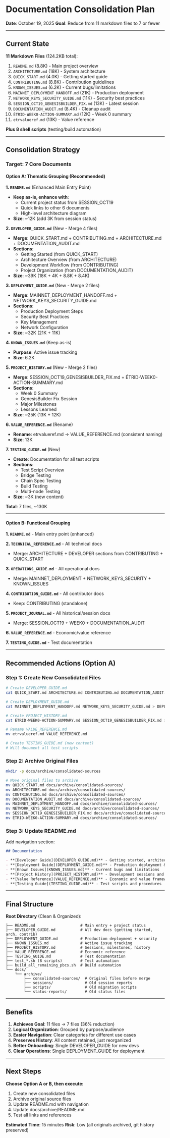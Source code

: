 # Documentation Consolidation Plan
**Date**: October 19, 2025
**Goal**: Reduce from 11 markdown files to 7 or fewer

---

## Current State

**11 Markdown Files** (124.2KB total):
1. `README.md` (8.8K) - Main project overview
2. `ARCHITECTURE.md` (18K) - System architecture
3. `QUICK_START.md` (4.0K) - Getting started guide
4. `CONTRIBUTING.md` (8.8K) - Contribution guidelines
5. `KNOWN_ISSUES.md` (6.2K) - Current bugs/limitations
6. `MAINNET_DEPLOYMENT_HANDOFF.md` (21K) - Production deployment
7. `NETWORK_KEYS_SECURITY_GUIDE.md` (11K) - Security best practices
8. `SESSION_OCT19_GENESISBUILDER_FIX.md` (13K) - Latest session
9. `DOCUMENTATION_AUDIT.md` (8.4K) - Cleanup audit
10. `ÉTRID-WEEK0-ACTION-SUMMARY.md` (12K) - Week 0 summary
11. `etrvalueref.md` (13K) - Value reference

**Plus 8 shell scripts** (testing/build automation)

---

## Consolidation Strategy

### **Target: 7 Core Documents**

#### **Option A: Thematic Grouping** (Recommended)

**1. `README.md`** (Enhanced Main Entry Point)
- **Keep as-is, enhance with**:
  - Current project status from SESSION_OCT19
  - Quick links to other 6 documents
  - High-level architecture diagram
- **Size**: ~12K (add 3K from session status)

**2. `DEVELOPER_GUIDE.md`** (New - Merge 4 files)
- **Merge**: QUICK_START.md + CONTRIBUTING.md + ARCHITECTURE.md + DOCUMENTATION_AUDIT.md
- **Sections**:
  - Getting Started (from QUICK_START)
  - Architecture Overview (from ARCHITECTURE)
  - Development Workflow (from CONTRIBUTING)
  - Project Organization (from DOCUMENTATION_AUDIT)
- **Size**: ~39K (18K + 4K + 8.8K + 8.4K)

**3. `DEPLOYMENT_GUIDE.md`** (New - Merge 2 files)
- **Merge**: MAINNET_DEPLOYMENT_HANDOFF.md + NETWORK_KEYS_SECURITY_GUIDE.md
- **Sections**:
  - Production Deployment Steps
  - Security Best Practices
  - Key Management
  - Network Configuration
- **Size**: ~32K (21K + 11K)

**4. `KNOWN_ISSUES.md`** (Keep as-is)
- **Purpose**: Active issue tracking
- **Size**: 6.2K

**5. `PROJECT_HISTORY.md`** (New - Merge 2 files)
- **Merge**: SESSION_OCT19_GENESISBUILDER_FIX.md + ÉTRID-WEEK0-ACTION-SUMMARY.md
- **Sections**:
  - Week 0 Summary
  - GenesisBuilder Fix Session
  - Major Milestones
  - Lessons Learned
- **Size**: ~25K (13K + 12K)

**6. `VALUE_REFERENCE.md`** (Rename)
- **Rename**: etrvalueref.md → VALUE_REFERENCE.md (consistent naming)
- **Size**: 13K

**7. `TESTING_GUIDE.md`** (New)
- **Create**: Documentation for all test scripts
- **Sections**:
  - Test Script Overview
  - Bridge Testing
  - Chain Spec Testing
  - Build Testing
  - Multi-node Testing
- **Size**: ~3K (new content)

**Total**: 7 files, ~130K

---

#### **Option B: Functional Grouping**

**1. `README.md`** - Main entry point (enhanced)

**2. `TECHNICAL_REFERENCE.md`** - All technical docs
- Merge: ARCHITECTURE + DEVELOPER sections from CONTRIBUTING + QUICK_START

**3. `OPERATIONS_GUIDE.md`** - All operational docs
- Merge: MAINNET_DEPLOYMENT + NETWORK_KEYS_SECURITY + KNOWN_ISSUES

**4. `CONTRIBUTION_GUIDE.md`** - All contributor docs
- Keep: CONTRIBUTING (standalone)

**5. `PROJECT_JOURNAL.md`** - All historical/session docs
- Merge: SESSION_OCT19 + WEEK0 + DOCUMENTATION_AUDIT

**6. `VALUE_REFERENCE.md`** - Economic/value reference

**7. `TESTING_GUIDE.md`** - Test documentation

---

## Recommended Actions (Option A)

### Step 1: Create New Consolidated Files

```bash
# Create DEVELOPER_GUIDE.md
cat QUICK_START.md ARCHITECTURE.md CONTRIBUTING.md DOCUMENTATION_AUDIT.md > DEVELOPER_GUIDE.md

# Create DEPLOYMENT_GUIDE.md
cat MAINNET_DEPLOYMENT_HANDOFF.md NETWORK_KEYS_SECURITY_GUIDE.md > DEPLOYMENT_GUIDE.md

# Create PROJECT_HISTORY.md
cat ÉTRID-WEEK0-ACTION-SUMMARY.md SESSION_OCT19_GENESISBUILDER_FIX.md > PROJECT_HISTORY.md

# Rename VALUE_REFERENCE.md
mv etrvalueref.md VALUE_REFERENCE.md

# Create TESTING_GUIDE.md (new content)
# Will document all test scripts
```

### Step 2: Archive Original Files

```bash
mkdir -p docs/archive/consolidated-sources

# Move original files to archive
mv QUICK_START.md docs/archive/consolidated-sources/
mv ARCHITECTURE.md docs/archive/consolidated-sources/
mv CONTRIBUTING.md docs/archive/consolidated-sources/
mv DOCUMENTATION_AUDIT.md docs/archive/consolidated-sources/
mv MAINNET_DEPLOYMENT_HANDOFF.md docs/archive/consolidated-sources/
mv NETWORK_KEYS_SECURITY_GUIDE.md docs/archive/consolidated-sources/
mv SESSION_OCT19_GENESISBUILDER_FIX.md docs/archive/consolidated-sources/
mv ÉTRID-WEEK0-ACTION-SUMMARY.md docs/archive/consolidated-sources/
```

### Step 3: Update README.md

Add navigation section:
```markdown
## Documentation

- **[Developer Guide](DEVELOPER_GUIDE.md)** - Getting started, architecture, contributing
- **[Deployment Guide](DEPLOYMENT_GUIDE.md)** - Production deployment & security
- **[Known Issues](KNOWN_ISSUES.md)** - Current bugs and limitations
- **[Project History](PROJECT_HISTORY.md)** - Development sessions and milestones
- **[Value Reference](VALUE_REFERENCE.md)** - Economic and value framework
- **[Testing Guide](TESTING_GUIDE.md)** - Test scripts and procedures
```

---

## Final Structure

**Root Directory** (Clean & Organized):
```
├── README.md                    # Main entry + project status
├── DEVELOPER_GUIDE.md           # All dev docs (getting started, arch, contrib)
├── DEPLOYMENT_GUIDE.md          # Production deployment + security
├── KNOWN_ISSUES.md              # Active issue tracking
├── PROJECT_HISTORY.md           # Sessions, milestones, history
├── VALUE_REFERENCE.md           # Economic reference
├── TESTING_GUIDE.md             # Test documentation
├── test_*.sh (8 scripts)        # Test automation
├── build_all_remaining_pbcs.sh  # Build automation
└── docs/
    └── archive/
        ├── consolidated-sources/  # Original files before merge
        ├── sessions/              # Old session reports
        ├── scripts/               # Old migration scripts
        └── status-reports/        # Old status files
```

---

## Benefits

1. **Achieves Goal**: 11 files → 7 files (36% reduction)
2. **Logical Organization**: Grouped by purpose/audience
3. **Easier Navigation**: Clear categories for different use cases
4. **Preserves History**: All content retained, just reorganized
5. **Better Onboarding**: Single DEVELOPER_GUIDE for new devs
6. **Clear Operations**: Single DEPLOYMENT_GUIDE for deployment

---

## Next Steps

**Choose Option A or B, then execute:**
1. Create new consolidated files
2. Archive original source files
3. Update README.md with navigation
4. Update docs/archive/README.md
5. Test all links and references

**Estimated Time**: 15 minutes
**Risk**: Low (all originals archived, git history preserved)
